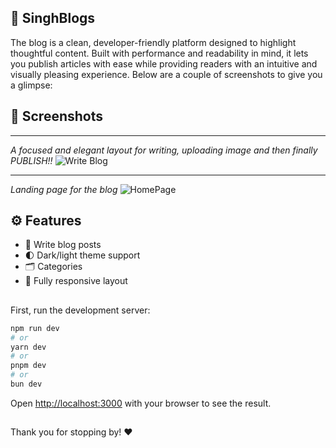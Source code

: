## 📝 SinghBlogs

The blog is a clean, developer-friendly platform designed to highlight thoughtful content. Built with performance and readability in mind, it lets you publish articles with ease while providing readers with an intuitive and visually pleasing experience. Below are a couple of screenshots to give you a glimpse:

## 📸 Screenshots

---
*A focused and elegant layout for writing, uploading image and then finally PUBLISH!!*
![Write Blog](https://github.com/user-attachments/assets/ca0f2446-e247-47a8-9060-db87f1087ab8)

---

*Landing page for the blog*
![HomePage](https://github.com/user-attachments/assets/823c362d-5477-4ea5-90eb-d15409ffaacb)
## ⚙️ Features

- 🧠 Write blog posts 
- 🌓 Dark/light theme support
- 🗂 Categories
- 📱 Fully responsive layout


##

First, run the development server:

```bash
npm run dev
# or
yarn dev
# or
pnpm dev
# or
bun dev
```

Open [http://localhost:3000](http://localhost:3000) with your browser to see the result.

##
Thank you for stopping by! ❤️